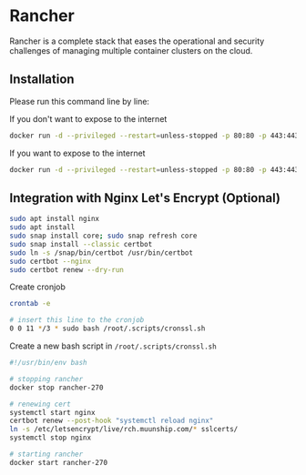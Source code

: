 # Rancher

Rancher is a complete stack that eases the operational and security challenges of managing multiple container clusters on the cloud.

## Installation

Please run this command line by line:

If you don't want to expose to the internet

```bash
docker run -d --privileged --restart=unless-stopped -p 80:80 -p 443:443 -v /opt/rancher:/var/lib/rancher --name rancher rancher/rancher:v2.7.0
```

If you want to expose to the internet

```bash
docker run -d --privileged --restart=unless-stopped -p 80:80 -p 443:443 -v /opt/rancher:/var/lib/rancher --name rancher rancher/rancher:v2.5.5 --acme-domain kubernetes.domain.com
```

## Integration with Nginx Let's Encrypt (Optional)

```bash
sudo apt install nginx
sudo apt install 
sudo snap install core; sudo snap refresh core
sudo snap install --classic certbot
sudo ln -s /snap/bin/certbot /usr/bin/certbot
sudo certbot --nginx
sudo certbot renew --dry-run
```

Create cronjob

```bash
crontab -e

# insert this line to the cronjob
0 0 11 */3 * sudo bash /root/.scripts/cronssl.sh
```

Create a new bash script in `/root/.scripts/cronssl.sh`

```bash
#!/usr/bin/env bash

# stopping rancher
docker stop rancher-270

# renewing cert
systemctl start nginx
certbot renew --post-hook "systemctl reload nginx"
ln -s /etc/letsencrypt/live/rch.muunship.com/* sslcerts/
systemctl stop nginx

# starting rancher
docker start rancher-270
```
